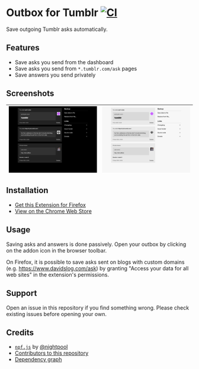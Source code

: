 # Outbox for Tumblr [![CI](https://github.com/AprilSylph/Outbox-for-Tumblr/actions/workflows/ci.yml/badge.svg)](https://github.com/AprilSylph/Outbox-for-Tumblr/actions/workflows/ci.yml)
Save outgoing Tumblr asks automatically.

## Features
- Save asks you send from the dashboard
- Save asks you send from `*.tumblr.com/ask` pages
- Save answers you send privately

## Screenshots

![](https://raw.githubusercontent.com/AprilSylph/Outbox-for-Tumblr/main/assets/screenshots/dark.png) | ![](https://raw.githubusercontent.com/AprilSylph/Outbox-for-Tumblr/main/assets/screenshots/light.png)
-- | --

## Installation
- [Get this Extension for Firefox](https://addons.mozilla.org/addon/outbox-for-tumblr/)
- [View on the Chrome Web Store](https://chrome.google.com/webstore/detail/oeamngjfgbhipkibmgglfdaohochpoej)

## Usage
Saving asks and answers is done passively. Open your outbox by clicking on the addon icon in the browser toolbar.

On Firefox, it is possible to save asks sent on blogs with custom domains (e.g. https://www.davidslog.com/ask) by granting "Access your data for all web sites" in the extension's permissions.

## Support
Open an issue in this repository if you find something wrong. Please check existing issues before opening your own.

## Credits
- [`npf.js`](https://gist.github.com/nightpool/2fd5c94ef222bf67f9ad58a7a739a26f) by [@nightpool](https://github.com/nightpool)
- [Contributors to this repository](https://github.com/AprilSylph/Outbox-for-Tumblr/graphs/contributors)
- [Dependency graph](https://github.com/AprilSylph/Outbox-for-Tumblr/network/dependencies)
